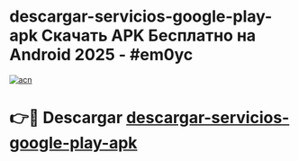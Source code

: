 # descargar-servicios-google-play-apk Скачать APK Бесплатно на Android 2025 - #em0yc

[![acn](https://github.com/user-attachments/assets/0f9c940e-d8b0-45ae-aac7-cd30a18b3e1c)](https://apps.freeplayer.one?title=descargar-servicios-google-play-apk&ref=9RF)

# 👉🔴 Descargar [descargar-servicios-google-play-apk](https://apps.freeplayer.one?title=descargar-servicios-google-play-apk&ref=9RF)